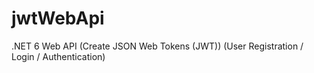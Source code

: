 # jwtWebApi

.NET 6 Web API (Create JSON Web Tokens (JWT))
(User Registration / Login / Authentication)
